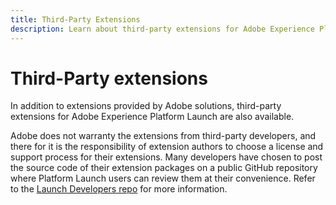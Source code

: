 ```yaml
---
title: Third-Party Extensions
description: Learn about third-party extensions for Adobe Experience Platform Launch.
---
```


# Third-Party extensions

In addition to extensions provided by Adobe solutions, third-party extensions for Adobe Experience Platform Launch are also available.

Adobe does not warranty the extensions from third-party developers, and there for it is the responsibility of extension authors to choose a license and support process for their extensions. Many developers have chosen to post the source code of their extension packages on a public GitHub repository where Platform Launch users can review them at their convenience. Refer to the [Launch Developers repo](https://github.com/Launch-Developers) for more information.
